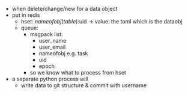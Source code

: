 

- when delete/change/new for a data object
- put in redis
    - hset: $nameofobj(table):$uid -> value: the toml which is the dataobj
    - queue: 
      - msgpack list:
          - user_name
          - user_email
          - nameofobj e.g. task
          - uid
          - epoch
      - so we know what to process from hset
- a separate python process will
    - write data to git structure & commit with username

